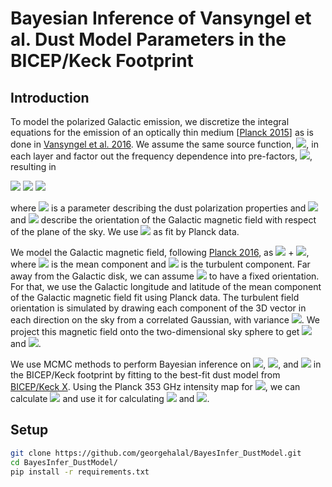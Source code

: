 # Bayesian Inference of Vansyngel et al. Dust Model Parameters in the BICEP/Keck Footprint

## Introduction
To model the polarized Galactic emission, we discretize the integral equations for the emission of an optically thin medium [[Planck 2015](https://www.aanda.org/articles/aa/pdf/2015/04/aa24086-14.pdf)] as is done in [Vansyngel et al. 2016](https://arxiv.org/pdf/1611.02577.pdf). We assume the same source function, <img src="https://render.githubusercontent.com/render/math?math=S">, in each layer and factor out the frequency dependence into pre-factors, <img src="https://render.githubusercontent.com/render/math?math=A_\nu">, resulting in

<img src="https://render.githubusercontent.com/render/math?math=I(\nu) = A_\nu S \sum_i^N \left[1 - p_0 \left(\cos^2{\gamma_i}-\frac{2}{3}\right)\right]">

<img src="https://render.githubusercontent.com/render/math?math=Q(\nu) = A_\nu S \sum_i^N p_0 \cos{(2\phi_i)}\cos^2{\gamma_i}">

<img src="https://render.githubusercontent.com/render/math?math=U(\nu) = A_\nu S \sum_i^N p_0 \sin{(2\phi_i)}\cos^2{\gamma_i}">

where <img src="https://render.githubusercontent.com/render/math?math=p_0"> is a parameter describing the dust polarization properties and <img src="https://render.githubusercontent.com/render/math?math=\gamma"> and <img src="https://render.githubusercontent.com/render/math?math=\phi"> describe the orientation of the Galactic magnetic field with respect of the plane of the sky. We use <img src="https://render.githubusercontent.com/render/math?math=N=7"> as fit by Planck data.

We model the Galactic magnetic field, following [Planck 2016](https://arxiv.org/abs/1604.01029), as <img src="https://render.githubusercontent.com/render/math?math=B = B_0"> + <img src="https://render.githubusercontent.com/render/math?math=B_t">, where <img src="https://render.githubusercontent.com/render/math?math=B_0"> is the mean component and <img src="https://render.githubusercontent.com/render/math?math=B_t = |B_0|f_M\hat{B_t}"> is the turbulent component. Far away from the Galactic disk, we can assume <img src="https://render.githubusercontent.com/render/math?math=B_0"> to have a fixed orientation. For that, we use the Galactic longitude and latitude of the mean component of the Galactic magnetic field fit using Planck data. The turbulent field orientation is simulated by drawing each component of the 3D vector in each direction on the sky from a correlated Gaussian, with variance <img src="https://render.githubusercontent.com/render/math?math=C_\ell \sim \ell^{\alpha_M}">. We project this magnetic field onto the two-dimensional sky sphere to get <img src="https://render.githubusercontent.com/render/math?math=\gamma"> and <img src="https://render.githubusercontent.com/render/math?math=\phi">.  

We use MCMC methods to perform Bayesian inference on <img src="https://render.githubusercontent.com/render/math?math=p_0">, <img src="https://render.githubusercontent.com/render/math?math=f_M">, and <img src="https://render.githubusercontent.com/render/math?math=\alpha_M"> in the BICEP/Keck footprint by fitting to the best-fit dust model from [BICEP/Keck X](https://arxiv.org/abs/1810.05216). Using the Planck 353 GHz intensity map for <img src="https://render.githubusercontent.com/render/math?math=I(\nu)">, we can calculate <img src="https://render.githubusercontent.com/render/math?math=S"> and use it for calculating <img src="https://render.githubusercontent.com/render/math?math=Q(\nu)"> and <img src="https://render.githubusercontent.com/render/math?math=U(\nu)">.

## Setup
```bash
git clone https://github.com/georgehalal/BayesInfer_DustModel.git
cd BayesInfer_DustModel/
pip install -r requirements.txt
```
